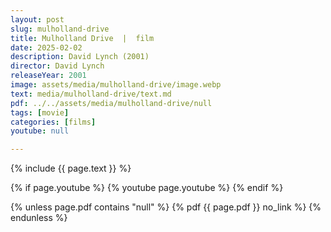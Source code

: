 ```yaml
---
layout: post
slug: mulholland-drive
title: Mulholland Drive  |  film
date: 2025-02-02
description: David Lynch (2001)
director: David Lynch
releaseYear: 2001
image: assets/media/mulholland-drive/image.webp
text: media/mulholland-drive/text.md
pdf: ../../assets/media/mulholland-drive/null
tags: [movie]
categories: [films]
youtube: null

---
```


{% include  {{ page.text }} %}

{% if page.youtube %}
  {% youtube page.youtube %}
{% endif %}

{% unless page.pdf contains "null" %}
  {% pdf {{ page.pdf }} no_link %}
{% endunless %}

